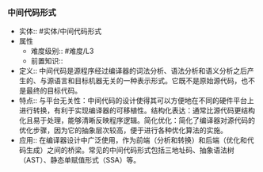 ###  中间代码形式 
- 实体:: #实体/中间代码形式 
- 属性
	- 难度级别:: #难度/L3 
	- 前置知识::
- 定义::  中间代码是源程序经过编译器的词法分析、语法分析和语义分析之后产生的、与源语言和目标机器无关的一种表示形式。它既不是原始源代码，也不是最终的目标代码。
- 特点:: 与平台无关性：中间代码的设计使得其可以方便地在不同的硬件平台上进行转换，有利于实现编译器的可移植性。结构化表达：通常比源代码更结构化且易于处理，能够清晰反映程序逻辑。简化优化：简化了编译器对源代码的优化步骤，因为它的抽象层次较高，便于进行各种优化算法的实施。
- 应用:: 在编译器设计中广泛使用，作为前端（分析和转换）和后端（优化和代码生成）之间的桥梁。常见的中间代码形式包括三地址码、抽象语法树（AST）、静态单赋值形式（SSA）等。